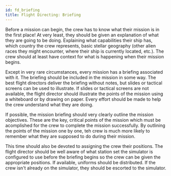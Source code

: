 ```yaml
---
id: fd_briefing
title: Flight Directing: Briefing
---
```


Before a mission can begin, the crew has to know what their mission is in the
first place! At very least, they should be given an explanation of what they are
going to be doing. Explaining what capabilities their ship has, which country
the crew represents, basic stellar geography (other alien races they might
encounter, where their ship is currently located, etc.). The crew should at
least have context for what is happening when their mission begins.

Except in very rare circumstances, every mission has a briefing associated with
it. The briefing should be included in the mission in some way. The best flight
directors deliver the briefing without notes, but slides or tactical screens can
be used to illustrate. If slides or tactical screens are not available, the
flight director should illustrate the points of the mission using a whiteboard
or by drawing on paper. Every effort should be made to help the crew understand
what they are doing.

If possible, the mission briefing should very clearly outline the mission
objectives. These are the key, critical points of the mission which must be
acomplished for the crew to complete the mission successfully. By outlining the
points of the mission one by one, teh crew is much more likely to remember what
they are supposed to do during their mission.

This time should also be devoted to assigning the crew their positions. The
flight director should be well aware of what station set the simulator is
configured to use before the briefing begins so the crew can be given the
appropriate positions. If available, uniforms should be distributed. If the crew
isn't already on the simulator, they should be escorted to the simulator.
